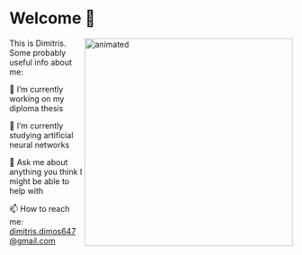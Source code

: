 # Welcome :mechanical_arm:
<img src="https://media.giphy.com/media/IcZhFmufozDCij3p22/giphy.gif" align="right" width="370px" alt="animated"/>

This is Dimitris. Some probably useful info about me:

🔭 I’m currently working on my diploma thesis

🌱 I’m currently studying artificial neural networks

💬 Ask me about anything you think I might be able to help with

📫 How to reach me: [dimitris.dimos647@gmail.com](mailto:dimitris.dimos647@gmail.com)

<br clear="left"/>




<!--A "newline". This text doesn't float anymore, is left-aligned.-->

<!--
**d-dimos/d-dimos** is a ✨ _special_ ✨ repository because its `README.md` (this file) appears on your GitHub profile.

Here are some ideas to get you started:

- 🔭 I’m currently working on ...
- 🌱 I’m currently learning ...
- 👯 I’m looking to collaborate on ...
- 🤔 I’m looking for help with ...
- 💬 Ask me about ...
- 📫 How to reach me: ...
- 😄 Pronouns: ...
- ⚡ Fun fact: ...
-->
